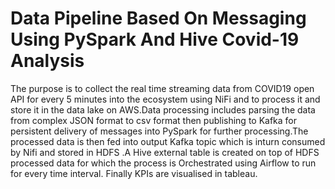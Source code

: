 # Data Pipeline Based On Messaging Using PySpark And Hive Covid-19 Analysis 


The purpose is to collect the real time streaming data from COVID19 open API for every 5
minutes into the ecosystem using NiFi and to process it and store it in the data lake on
AWS.Data processing includes parsing the data from complex JSON format to csv format then
publishing to Kafka for persistent delivery of messages into PySpark for further processing.The
processed data is then fed into output Kafka topic which is inturn consumed by Nifi and stored in
HDFS .A Hive external table is created on top of HDFS processed data for which the process is
Orchestrated using Airflow to run for every time interval. Finally KPIs are visualised in tableau.
